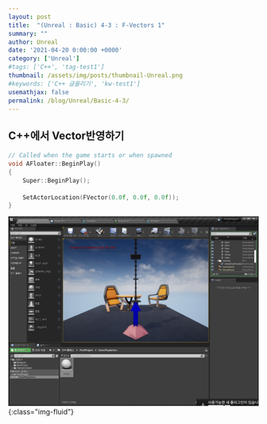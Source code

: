 ```yaml
---
layout: post
title:  "(Unreal : Basic) 4-3 : F-Vectors 1"
summary: ""
author: Unreal
date: '2021-04-20 0:00:00 +0000'
category: ['Unreal']
#tags: ['C++', 'tag-test1']
thumbnail: /assets/img/posts/thumbnail-Unreal.png
#keywords: ['C++ 글올리기', 'kw-test1']
usemathjax: false
permalink: /blog/Unreal/Basic-4-3/
---
```


## C++에서 Vector반영하기

```cpp
// Called when the game starts or when spawned
void AFloater::BeginPlay()
{
	Super::BeginPlay();
	
	SetActorLocation(FVector(0.0f, 0.0f, 0.0f));
}
```

![](/assets/img/posts/Unreal/basic-4-3-1.PNG){:class="img-fluid"}